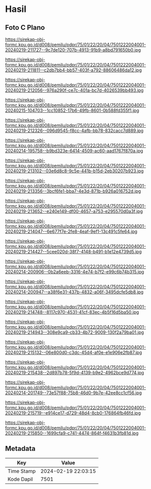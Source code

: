 # Hasil

## Foto C Plano

https://sirekap-obj-formc.kpu.go.id/d008/pemilu/pdpr/75/01/22/20/04/7501222004001-20240219-211727--9c7de120-707b-4913-91b9-a8bd791650b0.jpg

https://sirekap-obj-formc.kpu.go.id/d008/pemilu/pdpr/75/01/22/20/04/7501222004001-20240219-211811--c2db7bb4-bb57-403f-a792-88606486da12.jpg

https://sirekap-obj-formc.kpu.go.id/d008/pemilu/pdpr/75/01/22/20/04/7501222004001-20240219-212056--976a290f-ce7c-401a-bc7d-4026539bb493.jpg

https://sirekap-obj-formc.kpu.go.id/d008/pemilu/pdpr/75/01/22/20/04/7501222004001-20240215-104703--1cc10852-17b6-49fb-8601-0b588fd355f1.jpg

https://sirekap-obj-formc.kpu.go.id/d008/pemilu/pdpr/75/01/22/20/04/7501222004001-20240219-212326--096d9545-f8cc-4afb-bb78-832cacc7d889.jpg

https://sirekap-obj-formc.kpu.go.id/d008/pemilu/pdpr/75/01/22/20/04/7501222004001-20240214-195758--b9bd323e-6414-4509-ac60-aad1767f870a.jpg

https://sirekap-obj-formc.kpu.go.id/d008/pemilu/pdpr/75/01/22/20/04/7501222004001-20240219-213102--03e6d8c8-9c5e-441b-b15d-2eb30207b923.jpg

https://sirekap-obj-formc.kpu.go.id/d008/pemilu/pdpr/75/01/22/20/04/7501222004001-20240219-213356--3bcf6fe1-bba7-4e3d-871b-b926a016752d.jpg

https://sirekap-obj-formc.kpu.go.id/d008/pemilu/pdpr/75/01/22/20/04/7501222004001-20240219-213652--e240e149-df00-4657-a753-e295570d0a3f.jpg

https://sirekap-obj-formc.kpu.go.id/d008/pemilu/pdpr/75/01/22/20/04/7501222004001-20240219-214047--6e677f7e-2fe8-4eaf-9ef1-13c491c5fe64.jpg

https://sirekap-obj-formc.kpu.go.id/d008/pemilu/pdpr/75/01/22/20/04/7501222004001-20240219-214427--5cee020d-38f7-4148-b491-b1e12e4739d5.jpg

https://sirekap-obj-formc.kpu.go.id/d008/pemilu/pdpr/75/01/22/20/04/7501222004001-20240214-200906--0b2a6eeb-3316-4e74-b7f2-e99c6b74b315.jpg

https://sirekap-obj-formc.kpu.go.id/d008/pemilu/pdpr/75/01/22/20/04/7501222004001-20240214-200947--a38f6e31-437b-4832-a06f-3495dcfe5db8.jpg

https://sirekap-obj-formc.kpu.go.id/d008/pemilu/pdpr/75/01/22/20/04/7501222004001-20240219-214748--8117c970-4531-41cf-83ec-4b5f16d5ba50.jpg

https://sirekap-obj-formc.kpu.go.id/d008/pemilu/pdpr/75/01/22/20/04/7501222004001-20240219-214943--308e9ca9-cb33-4b72-9009-130f2a79ba01.jpg

https://sirekap-obj-formc.kpu.go.id/d008/pemilu/pdpr/75/01/22/20/04/7501222004001-20240219-215132--06e800d0-c3dc-45d4-af0e-e1e906e2fb87.jpg

https://sirekap-obj-formc.kpu.go.id/d008/pemilu/pdpr/75/01/22/20/04/7501222004001-20240219-215438--2d897b78-5f9d-4139-b9e2-4962bce9d774.jpg

https://sirekap-obj-formc.kpu.go.id/d008/pemilu/pdpr/75/01/22/20/04/7501222004001-20240214-201749--73e57f88-75b8-46d0-9b7e-42ee8cc1cf56.jpg

https://sirekap-obj-formc.kpu.go.id/d008/pemilu/pdpr/75/01/22/20/04/7501222004001-20240219-215719--e914ce17-d729-48d4-8cb0-176864fb46fd.jpg

https://sirekap-obj-formc.kpu.go.id/d008/pemilu/pdpr/75/01/22/20/04/7501222004001-20240219-215850--1699cfa9-c741-4474-864f-f4631b3fb81d.jpg


## Metadata

| Key        | Value               |
| ---------- | ------------------- |
| Time Stamp | 2024-02-19 22:03:15 |
| Kode Dapil | 7501                |



